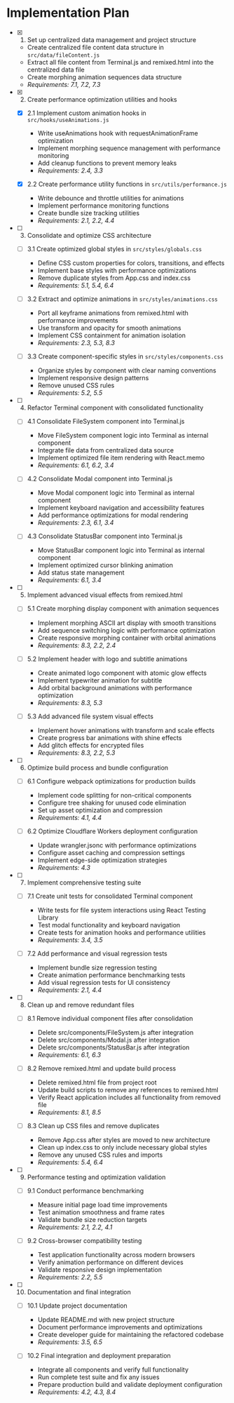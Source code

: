 # Implementation Plan

- [x] 1. Set up centralized data management and project structure
  - Create centralized file content data structure in `src/data/fileContent.js`
  - Extract all file content from Terminal.js and remixed.html into the centralized data file
  - Create morphing animation sequences data structure
  - _Requirements: 7.1, 7.2, 7.3_

- [x] 2. Create performance optimization utilities and hooks
  - [x] 2.1 Implement custom animation hooks in `src/hooks/useAnimations.js`
    - Write useAnimations hook with requestAnimationFrame optimization
    - Implement morphing sequence management with performance monitoring
    - Add cleanup functions to prevent memory leaks
    - _Requirements: 2.4, 3.3_

  - [x] 2.2 Create performance utility functions in `src/utils/performance.js`
    - Write debounce and throttle utilities for animations
    - Implement performance monitoring functions
    - Create bundle size tracking utilities
    - _Requirements: 2.1, 2.2, 4.4_

- [ ] 3. Consolidate and optimize CSS architecture
  - [ ] 3.1 Create optimized global styles in `src/styles/globals.css`
    - Define CSS custom properties for colors, transitions, and effects
    - Implement base styles with performance optimizations
    - Remove duplicate styles from App.css and index.css
    - _Requirements: 5.1, 5.4, 6.4_

  - [ ] 3.2 Extract and optimize animations in `src/styles/animations.css`
    - Port all keyframe animations from remixed.html with performance improvements
    - Use transform and opacity for smooth animations
    - Implement CSS containment for animation isolation
    - _Requirements: 2.3, 5.3, 8.3_

  - [ ] 3.3 Create component-specific styles in `src/styles/components.css`
    - Organize styles by component with clear naming conventions
    - Implement responsive design patterns
    - Remove unused CSS rules
    - _Requirements: 5.2, 5.5_

- [ ] 4. Refactor Terminal component with consolidated functionality
  - [ ] 4.1 Consolidate FileSystem component into Terminal.js
    - Move FileSystem component logic into Terminal as internal component
    - Integrate file data from centralized data source
    - Implement optimized file item rendering with React.memo
    - _Requirements: 6.1, 6.2, 3.4_

  - [ ] 4.2 Consolidate Modal component into Terminal.js
    - Move Modal component logic into Terminal as internal component
    - Implement keyboard navigation and accessibility features
    - Add performance optimizations for modal rendering
    - _Requirements: 2.3, 6.1, 3.4_

  - [ ] 4.3 Consolidate StatusBar component into Terminal.js
    - Move StatusBar component logic into Terminal as internal component
    - Implement optimized cursor blinking animation
    - Add status state management
    - _Requirements: 6.1, 3.4_

- [ ] 5. Implement advanced visual effects from remixed.html
  - [ ] 5.1 Create morphing display component with animation sequences
    - Implement morphing ASCII art display with smooth transitions
    - Add sequence switching logic with performance optimization
    - Create responsive morphing container with orbital animations
    - _Requirements: 8.3, 2.2, 2.4_

  - [ ] 5.2 Implement header with logo and subtitle animations
    - Create animated logo component with atomic glow effects
    - Implement typewriter animation for subtitle
    - Add orbital background animations with performance optimization
    - _Requirements: 8.3, 5.3_

  - [ ] 5.3 Add advanced file system visual effects
    - Implement hover animations with transform and scale effects
    - Create progress bar animations with shine effects
    - Add glitch effects for encrypted files
    - _Requirements: 8.3, 2.2, 5.3_

- [ ] 6. Optimize build process and bundle configuration
  - [ ] 6.1 Configure webpack optimizations for production builds
    - Implement code splitting for non-critical components
    - Configure tree shaking for unused code elimination
    - Set up asset optimization and compression
    - _Requirements: 4.1, 4.4_

  - [ ] 6.2 Optimize Cloudflare Workers deployment configuration
    - Update wrangler.jsonc with performance optimizations
    - Configure asset caching and compression settings
    - Implement edge-side optimization strategies
    - _Requirements: 4.3_

- [ ] 7. Implement comprehensive testing suite
  - [ ] 7.1 Create unit tests for consolidated Terminal component
    - Write tests for file system interactions using React Testing Library
    - Test modal functionality and keyboard navigation
    - Create tests for animation hooks and performance utilities
    - _Requirements: 3.4, 3.5_

  - [ ] 7.2 Add performance and visual regression tests
    - Implement bundle size regression testing
    - Create animation performance benchmarking tests
    - Add visual regression tests for UI consistency
    - _Requirements: 2.1, 4.4_

- [ ] 8. Clean up and remove redundant files
  - [ ] 8.1 Remove individual component files after consolidation
    - Delete src/components/FileSystem.js after integration
    - Delete src/components/Modal.js after integration
    - Delete src/components/StatusBar.js after integration
    - _Requirements: 6.1, 6.3_

  - [ ] 8.2 Remove remixed.html and update build process
    - Delete remixed.html file from project root
    - Update build scripts to remove any references to remixed.html
    - Verify React application includes all functionality from removed file
    - _Requirements: 8.1, 8.5_

  - [ ] 8.3 Clean up CSS files and remove duplicates
    - Remove App.css after styles are moved to new architecture
    - Clean up index.css to only include necessary global styles
    - Remove any unused CSS rules and imports
    - _Requirements: 5.4, 6.4_

- [ ] 9. Performance testing and optimization validation
  - [ ] 9.1 Conduct performance benchmarking
    - Measure initial page load time improvements
    - Test animation smoothness and frame rates
    - Validate bundle size reduction targets
    - _Requirements: 2.1, 2.2, 4.1_

  - [ ] 9.2 Cross-browser compatibility testing
    - Test application functionality across modern browsers
    - Verify animation performance on different devices
    - Validate responsive design implementation
    - _Requirements: 2.2, 5.5_

- [ ] 10. Documentation and final integration
  - [ ] 10.1 Update project documentation
    - Update README.md with new project structure
    - Document performance improvements and optimizations
    - Create developer guide for maintaining the refactored codebase
    - _Requirements: 3.5, 6.5_

  - [ ] 10.2 Final integration and deployment preparation
    - Integrate all components and verify full functionality
    - Run complete test suite and fix any issues
    - Prepare production build and validate deployment configuration
    - _Requirements: 4.2, 4.3, 8.4_